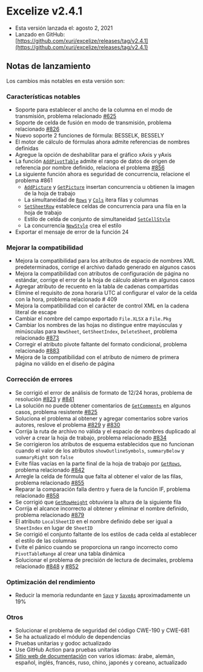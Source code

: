 # Excelize v2.4.1

* Esta versión lanzada el: agosto 2, 2021
* Lanzado en GitHub: [https://github.com/xuri/excelize/releases/tag/v2.4.1](https://github.com/xuri/excelize/releases/tag/v2.4.1)

## Notas de lanzamiento

Los cambios más notables en esta versión son:

### Características notables

* Soporte para establecer el ancho de la columna en el modo de transmisión, problema relacionado [#625](https://github.com/xuri/excelize/issues/625)
* Soporte de celda de fusión en modo de transmisión, problema relacionado [#826](https://github.com/xuri/excelize/issues/826)
* Nuevo soporte 2 funciones de fórmula: BESSELK, BESSELY
* El motor de cálculo de fórmulas ahora admite referencias de nombres definidas
* Agregue la opción de deshabilitar para el gráfico xAxis y yAxis
* La función [`AddPivotTable`](https://pkg.go.dev/github.com/360EntSecGroup-Skylar/excelize/v2@v2.4.1#File.AddPivotTable) admite el rango de datos de origen de referencia por nombre definido, relaciona el problema [#856](https://github.com/xuri/excelize/issues/856)
* La siguiente función ahora es seguridad de concurrencia, relacione el problema #861
  * [`AddPicture`](https://pkg.go.dev/github.com/360EntSecGroup-Skylar/excelize/v2@v2.4.1#File.AddPicture) y [`GetPicture`](https://pkg.go.dev/github.com/360EntSecGroup-Skylar/excelize/v2@v2.4.1#File.GetPicture) insertan concurrencia u obtienen la imagen de la hoja de trabajo
  * La simultaneidad de [`Rows`](https://pkg.go.dev/github.com/360EntSecGroup-Skylar/excelize/v2@v2.4.1#File.Rows) y [`Cols`](https://pkg.go.dev/github.com/360EntSecGroup-Skylar/excelize/v2@v2.4.1#File.Cols) itera filas y columnas
  * [`SetSheetRow`](https://pkg.go.dev/github.com/360EntSecGroup-Skylar/excelize/v2@v2.4.1#File.SetSheetRow) establece celdas de concurrencia para una fila en la hoja de trabajo
  * Estilo de celda de conjunto de simultaneidad [`SetCellStyle`](https://pkg.go.dev/github.com/360EntSecGroup-Skylar/excelize/v2@v2.4.1#File.SetCellStyle)
  * La concurrencia [`NewStyle`](https://pkg.go.dev/github.com/360EntSecGroup-Skylar/excelize/v2@v2.4.1#File.NewStyle) crea el estilo
* Exportar el mensaje de error de la función 24

### Mejorar la compatibilidad

* Mejora la compatibilidad para los atributos de espacio de nombres XML predeterminados, corrige el archivo dañado generado en algunos casos
* Mejora la compatibilidad con atributos de configuración de página no estándar, corrige el error de la hoja de cálculo abierta en algunos casos
* Agregar atributo de recuento en la tabla de cadenas compartidas
* Elimine el requisito de zona horaria UTC al configurar el valor de la celda con la hora, problema relacionado # 409
* Mejora la compatibilidad con el carácter de control XML en la cadena literal de escape
* Cambiar el nombre del campo exportado `File.XLSX` a `File.Pkg`
* Cambiar los nombres de las hojas no distingue entre mayúsculas y minúsculas para `NewSheet`, `GetSheetIndex`, `DeleteSheet`, problema relacionado [#873](https://github.com/xuri/excelize/issues/873)
* Corregir el atributo pivote faltante del formato condicional, problema relacionado [#883](https://github.com/xuri/excelize/issues/883)
* Mejora de la compatibilidad con el atributo de número de primera página no válido en el diseño de página

### Corrección de errores

* Se corrigió el error de análisis de formato de 12/24 horas, problema de resolución [#823](https://github.com/xuri/excelize/issues/823) y [#841](https://github.com/xuri/excelize/issues/841)
* La solución no puede obtener comentarios de [`GetComments`](https://pkg.go.dev/github.com/360EntSecGroup-Skylar/excelize/v2@v2.4.1#File.GetComments) en algunos casos, problema resistente [#825](https://github.com/xuri/excelize/issues/825)
* Soluciona el problema al obtener y agregar comentarios sobre varios autores, reslove el problema [#829](https://github.com/xuri/excelize/issues/829) y [#830](https://github.com/xuri/excelize/issues/830)
* Corrija la ruta de archivo no válida y el espacio de nombres duplicado al volver a crear la hoja de trabajo, problema relacionado [#834](https://github.com/xuri/excelize/issues/834)
* Se corrigieron los atributos de esquema establecidos que no funcionan cuando el valor de los atributos `showOutlineSymbols`, `summaryBelow` y `summaryRight` son `false`
* Evite filas vacías en la parte final de la hoja de trabajo por [`GetRows`](https://pkg.go.dev/github.com/360EntSecGroup-Skylar/excelize/v2@v2.4.1#File.GetRows), problema relacionado [#842](https://github.com/xuri/excelize/issues/842)
* Arregle la celda de fórmula que falta al obtener el valor de las filas, problema relacionado [#855](https://github.com/xuri/excelize/issues/855)
* Reparar la comparación falla dentro y fuera de la función IF, problema relacionado [#858](https://github.com/xuri/excelize/issues/858)
* Se corrigió que [`GetRowHeight`](https://pkg.go.dev/github.com/360EntSecGroup-Skylar/excelize/v2@v2.4.1#File.GetRowHeight) obtuviera la altura de la siguiente fila
* Corrija el alcance incorrecto al obtener y eliminar el nombre definido, problema relacionado [#879](https://github.com/xuri/excelize/issues/848)
* El atributo `LocalSheetID` en el nombre definido debe ser igual a `SheetIndex` en lugar de `SheetID`
* Se corrigió el conjunto faltante de los estilos de cada celda al establecer el estilo de las columnas
* Evite el pánico cuando se proporciona un rango incorrecto como `PivotTableRange` al crear una tabla dinámica
* Solucionar el problema de precisión de lectura de decimales, problema relacionado [#848](https://github.com/xuri/excelize/issues/848) y [#852](https://github.com/xuri/excelize/issues/852)

### Optimización del rendimiento

* Reducir la memoria redundante en [`Save`](https://pkg.go.dev/github.com/360EntSecGroup-Skylar/excelize/v2@v2.4.1#File.Save) y [`SaveAs`](https://pkg.go.dev/github.com/360EntSecGroup-Skylar/excelize/v2@v2.4.1#File.SaveAs) aproximadamente un 19%

### Otros

* Solucionar el problema de seguridad del código CWE-190 y CWE-681
* Se ha actualizado el módulo de dependencias
* Pruebas unitarias y godoc actualizado
* Use GitHub Action para pruebas unitarias
* [Sitio web de documentación](https://xuri.me/excelize) con varios idiomas: árabe, alemán, español, inglés, francés, ruso, chino, japonés y coreano, actualizado
